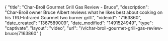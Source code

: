 {
    "title": "Char-Broil Gourmet Grill Gas Review - Bruce",
    "description": "Char-Broil owner Bruce Albert reviews what he likes best about cooking on his TRU-Infrared Gourmet two burner grill.",
    "videoid": "7163860",
    "date_created": "1367589009",
    "date_modified": "1491524949",
    "type": "captivate",
    "layout": "video",
    "url": "\/v\/char-broil-gourmet-grill-gas-review-bruce\/7163860"
}